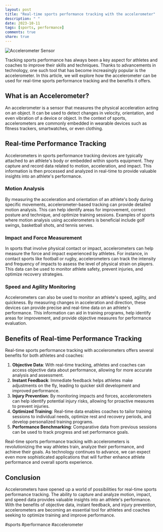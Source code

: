 ```yaml
---
layout: post
title: "Real-time sports performance tracking with the accelerometer"
description: " "
date: 2023-10-11
tags: [sports, performance]
comments: true
share: true
---
```


![Accelerometer Sensor](https://example.com/accelerometer-sensor.jpg)

Tracking sports performance has always been a key aspect for athletes and coaches to improve their skills and techniques. Thanks to advancements in technology, one such tool that has become increasingly popular is the accelerometer. In this article, we will explore how the accelerometer can be used for real-time sports performance tracking and the benefits it offers.

## What is an Accelerometer?

An accelerometer is a sensor that measures the physical acceleration acting on an object. It can be used to detect changes in velocity, orientation, and even vibration of a device or object. In the context of sports, accelerometers are commonly embedded in wearable devices such as fitness trackers, smartwatches, or even clothing.

## Real-time Performance Tracking

Accelerometers in sports performance tracking devices are typically attached to an athlete's body or embedded within sports equipment. They capture and record data related to motion, acceleration, and impact. This information is then processed and analyzed in real-time to provide valuable insights into an athlete's performance.

### Motion Analysis

By measuring the acceleration and orientation of an athlete's body during specific movements, accelerometer-based tracking can provide detailed motion analysis. This can help identify areas for improvement, correct posture and technique, and optimize training sessions. Examples of sports where motion analysis using accelerometers is beneficial include golf swings, basketball shots, and tennis serves.

### Impact and Force Measurement

In sports that involve physical contact or impact, accelerometers can help measure the force and impact experienced by athletes. For instance, in contact sports like football or rugby, accelerometers can track the intensity and frequency of impacts to assess the level of physical strain on players. This data can be used to monitor athlete safety, prevent injuries, and optimize recovery strategies.

### Speed and Agility Monitoring

Accelerometers can also be used to monitor an athlete's speed, agility, and quickness. By measuring changes in acceleration and direction, these devices can provide precise and real-time data on an athlete's performance. This information can aid in training programs, help identify areas for improvement, and provide objective measures for performance evaluation.

## Benefits of Real-time Performance Tracking

Real-time sports performance tracking with accelerometers offers several benefits for both athletes and coaches:

1. **Objective Data**: With real-time tracking, athletes and coaches can access objective data about performance, allowing for more accurate analysis and assessment.
2. **Instant Feedback**: Immediate feedback helps athletes make adjustments on the fly, leading to quicker skill development and improved performance.
3. **Injury Prevention**: By monitoring impacts and forces, accelerometers can help identify potential injury risks, allowing for proactive measures to prevent injuries.
4. **Optimized Training**: Real-time data enables coaches to tailor training sessions to individual needs, optimize rest and recovery periods, and develop personalized training programs.
5. **Performance Benchmarking**: Comparative data from previous sessions can be used to track progress and set performance goals.

Real-time sports performance tracking with accelerometers is revolutionizing the way athletes train, analyze their performance, and achieve their goals. As technology continues to advance, we can expect even more sophisticated applications that will further enhance athlete performance and overall sports experience.

## Conclusion

Accelerometers have opened up a world of possibilities for real-time sports performance tracking. The ability to capture and analyze motion, impact, and speed data provides valuable insights into an athlete's performance. With the benefits of objective data, instant feedback, and injury prevention, accelerometers are becoming an essential tool for athletes and coaches seeking to optimize training and improve performance.

#sports #performance #accelerometer